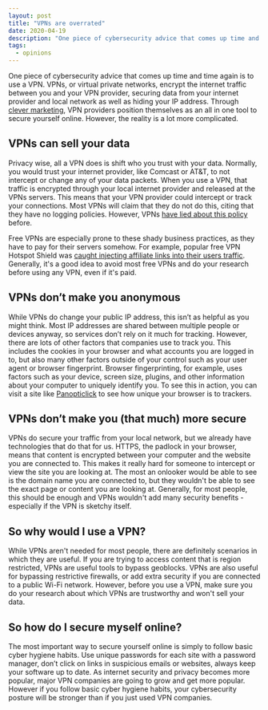 ```yaml
---
layout: post
title: "VPNs are overrated"
date: 2020-04-19
description: "One piece of cybersecurity advice that comes up time and time again is to use a VPN. VPNs are touted as an all in one tool to secure yourself online, but the reality is a lot more complicated."
tags:
  - opinions
---
```

One piece of cybersecurity advice that comes up time and time again is to use a VPN. VPNs, or virtual private networks, encrypt the internet traffic between you and your VPN provider, securing data from your internet provider and local network as well as hiding your IP address. Through [clever marketing](https://www.youtube.com/watch?v=7uE7kFcJ_Pk), VPN providers position themselves as an all in one tool to secure yourself online. However, the reality is a lot more complicated.

## VPNs can sell your data

Privacy wise, all a VPN does is shift who you trust with your data. Normally, you would trust your internet provider, like Comcast or AT&T, to not intercept or change any of your data packets. When you use a VPN, that traffic is encrypted through your local internet provider and released at the VPNs servers. This means that your VPN provider could intercept or track your connections. Most VPNs will claim that they do not do this, citing that they have no logging policies. However, VPNs [have lied about this policy](https://www.theregister.co.uk/2011/09/26/hidemyass_lulzsec_controversy/) before. 

Free VPNs are especially prone to these shady business practices, as they have to pay for their servers somehow. For example, popular free VPN Hotspot Shield was [caught injecting affiliate links into their users traffic](https://arstechnica.com/tech-policy/2017/08/ftc-must-scrutinize-hotspot-shield-over-alleged-traffic-interception-group-says/). Generally, it's a good idea to avoid most free VPNs and do your research before using any VPN, even if it's paid.

## VPNs don’t make you anonymous

While VPNs do change your public IP address, this isn’t as helpful as you might think. Most IP addresses are shared between multiple people or devices anyway, so services don’t rely on it much for tracking. However, there are lots of other factors that companies use to track you. This includes the cookies in your browser and what accounts you are logged in to, but also many other factors outside of your control such as your user agent or browser fingerprint. Browser fingerprinting, for example, uses factors such as your device, screen size, plugins, and other information about your computer to uniquely identify you. To see this in action, you can visit a site like [Panopticlick](https://panopticlick.eff.org/) to see how unique your browser is to trackers.

## VPNs don’t make you (that much) more secure

VPNs do secure your traffic from your local network, but we already have technologies that do that for us. HTTPS, the padlock in your browser, means that content is encrypted between your computer and the website you are connected to. This makes it really hard for someone to intercept or view the site you are looking at. The most an onlooker would be able to see is the domain name you are connected to, but they wouldn't be able to see the exact page or content you are looking at. Generally, for most people, this should be enough and VPNs wouldn't add many security benefits - especially if the VPN is sketchy itself.

## So why would I use a VPN?

While VPNs aren't needed for most people, there are definitely scenarios in which they are useful. If you are trying to access content that is region restricted, VPNs are useful tools to bypass geoblocks. VPNs are also useful for bypassing restrictive firewalls, or add extra security if you are connected to a public Wi-Fi network. However, before you use a VPN, make sure you do your research about which VPNs are trustworthy and won't sell your data.

## So how do I secure myself online?

The most important way to secure yourself online is simply to follow basic cyber hygiene habits. Use unique passwords for each site with a password manager, don’t click on links in suspicious emails or websites, always keep your software up to date. As internet security and privacy becomes more popular, major VPN companies are going to grow and get more popular. However if you follow basic cyber hygiene habits, your cybersecurity posture will be stronger than if you just used VPN companies.
